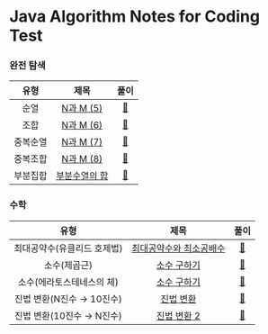 # Java Algorithm Notes for Coding Test

### 완전 탐색
유형 | 제목 | 풀이
:-: | :-: | :-:
순열 | [N과 M (5)](https://boj.kr/15654) | [🔗](./순열.java)
조합 | [N과 M (6)](https://boj.kr/15655) | [🔗](./조합.java)
중복순열 | [N과 M (7)](https://boj.kr/15656) | [🔗](./중복순열.java)
중복조합 | [N과 M (8)](https://boj.kr/15657) | [🔗](./중복조합.java)
부분집합 | [부분수열의 합](https://boj.kr/1182) | [🔗](./부분집합.java)

### 수학
유형 | 제목 | 풀이
:-: | :-: | :-:
최대공약수(유클리드 호제법) | [최대공약수와 최소공배수](https://boj.kr/2609) | [🔗](./최대공약수_최소공배수.java)
소수(제곱근) | [소수 구하기](https://boj.kr/1929) | [🔗](./소수_제곱근.java)
소수(에라토스테네스의 체) | [소수 구하기](https://boj.kr/1929) | [🔗](./소수_에라토스테네스.java)
진법 변환(N진수 → 10진수) | [진법 변환](https://boj.kr/2745) | [🔗](./N진수_10진수.java)
진법 변환(10진수 → N진수) | [진법 변환 2](https://boj.kr/11005) | [🔗](./10진수_N진수.java)
